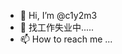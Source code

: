 - 👋 Hi, I’m @c1y2m3
- 👀 找工作失业中.....
- 📫 How to reach me ...

<!---
c1y2m3/c1y2m3 is a ✨ special ✨ repository because its `README.md` (this file) appears on your GitHub profile.
You can click the Preview link to take a look at your changes.
--->
